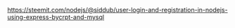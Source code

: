 https://steemit.com/nodejs/@siddub/user-login-and-registration-in-nodejs-using-express-bycrpt-and-mysql